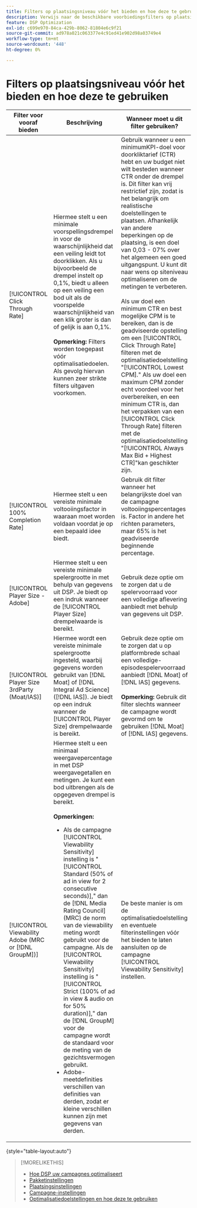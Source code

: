 ```yaml
---
title: Filters op plaatsingsniveau vóór het bieden en hoe deze te gebruiken
description: Verwijs naar de beschikbare voorbiedingsfilters op plaatsingsniveau en zie hoe u deze kunt gebruiken.
feature: DSP Optimization
exl-id: c699e970-84ca-429b-8062-81804e6c9f21
source-git-commit: ad978a021c063377e4c91ed41e902d98a03749e4
workflow-type: tm+mt
source-wordcount: '448'
ht-degree: 0%

---
```


# Filters op plaatsingsniveau vóór het bieden en hoe deze te gebruiken

| Filter voor vooraf bieden | Beschrijving | Wanneer moet u dit filter gebruiken? |
| ---------------| ----------- | ---------------------- |
| [!UICONTROL Click Through Rate] | Hiermee stelt u een minimale voorspellingsdrempel in voor de waarschijnlijkheid dat een veiling leidt tot doorklikken. Als u bijvoorbeeld de drempel instelt op 0,1%, biedt u alleen op een veiling een bod uit als de voorspelde waarschijnlijkheid van een klik groter is dan of gelijk is aan 0,1%.<br><br><b>Opmerking:</b> Filters worden toegepast vóór optimalisatiedoelen. Als gevolg hiervan kunnen zeer strikte filters uitgaven voorkomen. | Gebruik wanneer u een minimumKPI-doel voor doorkliktarief (CTR) hebt en uw budget niet wilt besteden wanneer CTR onder de drempel is. Dit filter kan vrij restrictief zijn, zodat is het belangrijk om realistische doelstellingen te plaatsen. Afhankelijk van andere beperkingen op de plaatsing, is een doel van 0,03 - 07% over het algemeen een goed uitgangspunt. U kunt dit naar wens op siteniveau optimaliseren om de metingen te verbeteren.<br><br>Als uw doel een minimum CTR en best mogelijke CPM is te bereiken, dan is de geadviseerde opstelling om een [!UICONTROL Click Through Rate] filteren met de optimalisatiedoelstelling &quot;[!UICONTROL Lowest CPM].&quot; Als uw doel een maximum CPM zonder echt voordeel voor het overbereiken, en een minimum CTR is, dan het verpakken van een [!UICONTROL Click Through Rate] filteren met de optimalisatiedoelstelling &quot;[!UICONTROL Always Max Bid + Highest CTR]&quot;kan geschikter zijn. |
| [!UICONTROL 100% Completion Rate] | Hiermee stelt u een vereiste minimale voltooiingsfactor in waaraan moet worden voldaan voordat je op een bepaald idee biedt. | Gebruik dit filter wanneer het belangrijkste doel van de campagne voltooiingspercentages is. Factor in andere het richten parameters, maar 65% is het geadviseerde beginnende percentage. |
| [!UICONTROL Player Size - Adobe] | Hiermee stelt u een vereiste minimale spelergrootte in met behulp van gegevens uit DSP. Je biedt op een indruk wanneer de [!UICONTROL Player Size] drempelwaarde is bereikt. | Gebruik deze optie om te zorgen dat u de spelervoorraad voor een volledige aflevering aanbiedt met behulp van gegevens uit DSP. |
| [!UICONTROL Player Size 3rdParty (Moat/IAS)] | Hiermee wordt een vereiste minimale spelergrootte ingesteld, waarbij gegevens worden gebruikt van [!DNL Moat] of [!DNL Integral Ad Science] ([!DNL IAS]). Je biedt op een indruk wanneer de [!UICONTROL Player Size] drempelwaarde is bereikt. | Gebruik deze optie om te zorgen dat u op platformbrede schaal een volledige-episodespelervoorraad aanbiedt [!DNL Moat] of [!DNL IAS] gegevens.<br><br><b>Opmerking:</b> Gebruik dit filter slechts wanneer de campagne wordt gevormd om te gebruiken [!DNL Moat] of [!DNL IAS] gegevens. |
| [!UICONTROL Viewability Adobe (MRC or [!DNL GroupM])] | Hiermee stelt u een minimaal weergavepercentage in met DSP weergavegetallen en metingen. Je kunt een bod uitbrengen als de opgegeven drempel is bereikt.<br><br><b>Opmerkingen:</b><ul><li>Als de campagne [!UICONTROL Viewability Sensitivity] instelling is &quot;[!UICONTROL Standard (50% of ad in view for 2 consecutive seconds)],&quot; dan de [!DNL Media Rating Council] (MRC) de norm van de viewability meting wordt gebruikt voor de campagne. Als de [!UICONTROL Viewability Sensitivity] instelling is &quot;[!UICONTROL Strict (100% of ad in view & audio on for 50% duration)],&quot; dan de [!DNL GroupM] voor de campagne wordt de standaard voor de meting van de gezichtsvermogen gebruikt.</li><li>Adobe-meetdefinities verschillen van definities van derden, zodat er kleine verschillen kunnen zijn met gegevens van derden.</li></ul> | De beste manier is om de optimalisatiedoelstelling en eventuele filterinstellingen vóór het bieden te laten aansluiten op de campagne [!UICONTROL Viewability Sensitivity] instellen. |

{style=&quot;table-layout:auto&quot;}

>[!MORELIKETHIS]
>
>* [Hoe DSP uw campagnes optimaliseert](optimization-how-dsp-optimizes-campaigns.md)
>* [Pakketinstellingen](/help/dsp/campaign-management/packages/package-settings.md)
>* [Plaatsingsinstellingen](/help/dsp/campaign-management/placements/placement-settings.md)
>* [Campagne-instellingen](/help/dsp/campaign-management/campaigns/campaign-settings.md)
>* [Optimalisatiedoelstellingen en hoe deze te gebruiken](optimization-goals.md)

